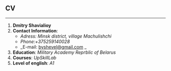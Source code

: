 ## **CV**

---

1. **Dmitry Shavialioy**
2. **Contact Information**:
   - _Adress: Minsk district, village Machulishchi_
   - _Phone:+375259140028_
   - _E-mail: byshevel@gmail.com _
3. **Education**: _Military Academy Repгblic of Belarus_
4. **Сourses**: _UpSkillLab_
5. **Level of english**: _A1_
